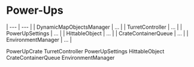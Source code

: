 
# Power-Ups

| --- | --- |
| DynamicMapObjectsManager | ... |
| TurretController | ... |
| PowerUpSettings | ... |
| HittableObject | ... |
| CrateContainerQueue | ... |
| EnvironmentManager | ... |

PowerUpCrate
TurretController
PowerUpSettings
HittableObject
CrateContainerQueue
EnvironmentManager
